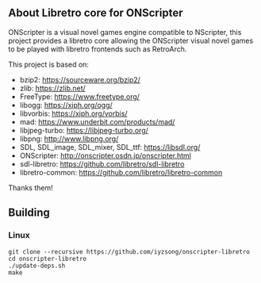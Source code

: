 ## About Libretro core for ONScripter

ONScripter is a visual novel games engine compatible to NScripter,
this project provides a libretro core allowing the ONScripter visual
novel games to be played with libretro frontends such as RetroArch.


This project is based on:
- bzip2: https://sourceware.org/bzip2/
- zlib: https://zlib.net/
- FreeType: https://www.freetype.org/
- libogg: https://xiph.org/ogg/
- libvorbis: https://xiph.org/vorbis/
- mad: https://www.underbit.com/products/mad/
- libjpeg-turbo: https://libjpeg-turbo.org/
- libpng: http://www.libpng.org/
- SDL, SDL_image, SDL_mixer, SDL_ttf: https://libsdl.org/
- ONScripter: http://onscripter.osdn.jp/onscripter.html
- sdl-libretro: https://github.com/libretro/sdl-libretro
- libretro-common: https://github.com/libretro/libretro-common

Thanks them!

## Building

### Linux

    git clone --recursive https://github.com/iyzsong/onscripter-libretro
    cd onscripter-libretro
    ./update-deps.sh
    make
